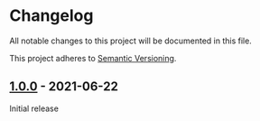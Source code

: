 # Changelog

All notable changes to this project will be documented in this file.

This project adheres to [Semantic Versioning](https://semver.org).

<!--
Note: In this file, do not use the hard wrap in the middle of a sentence for compatibility with GitHub comment style markdown rendering.
-->

## [1.0.0] - 2021-06-22

Initial release

[1.0.0]: https://github.com/taiki-e/create-gh-release-action/releases/tag/v1.0.0

